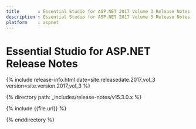 ```yaml
---
title       : Essential Studio for ASP.NET 2017 Volume 3 Release Notes
description : Essential Studio for ASP.NET 2017 Volume 3 Release Notes
platform    : aspnet
---
```


# Essential Studio for ASP.NET Release Notes

{% include release-info.html date=site.releasedate.2017_vol_3 version=site.version.2017_vol_3 %} 

{% directory path: _includes/release-notes/v15.3.0.x %}

{% include {{file.url}} %}

{% enddirectory %}